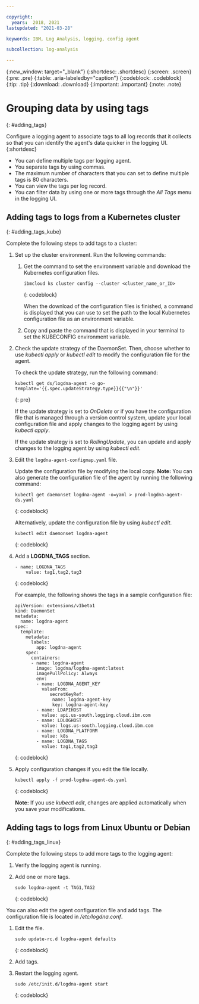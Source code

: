 ```yaml
---

copyright:
  years:  2018, 2021
lastupdated: "2021-03-28"

keywords: IBM, Log Analysis, logging, config agent

subcollection: log-analysis

---
```


{:new_window: target="_blank"}
{:shortdesc: .shortdesc}
{:screen: .screen}
{:pre: .pre}
{:table: .aria-labeledby="caption"}
{:codeblock: .codeblock}
{:tip: .tip}
{:download: .download}
{:important: .important}
{:note: .note}

# Grouping data by using tags
{: #adding_tags}

Configure a logging agent to associate tags to all log records that it collects so that you can identify the agent's data quicker in the logging UI.
{:shortdesc}

* You can define multiple tags per logging agent. 
* You separate tags by using commas. 
* The maximum number of characters that you can set to define multiple tags is 80 characters.
* You can view the tags per log record.
* You can filter data by using one or more tags through the *All Tags* menu in the logging UI.


## Adding tags to logs from a Kubernetes cluster
{: #adding_tags_kube}


Complete the following steps to add tags to a cluster:

1. Set up the cluster environment. Run the following commands:

   1. Get the command to set the environment variable and download the Kubernetes configuration files.

       ```
       ibmcloud ks cluster config --cluster <cluster_name_or_ID>
       ```
       {: codeblock}

       When the download of the configuration files is finished, a command is displayed that you can use to set the path to the local Kubernetes configuration file as an environment variable.

    2. Copy and paste the command that is displayed in your terminal to set the KUBECONFIG environment variable.

2. Check the update strategy of the DaemonSet. Then, choose whether to use *kubectl apply* or *kubectl edit* to modify the configuration file for the agent.

    To check the update strategy, run the following command:

    ```
    kubectl get ds/logdna-agent -o go-template='{{.spec.updateStrategy.type}}{{"\n"}}'
    ```
    {: pre}

    If the update strategy is set to *OnDelete* or if you have the configuration file that is managed through a version control system, update your local configuration file and apply changes to the logging agent by using *kubectl apply*.

    If the update strategy is set to *RollingUpdate*, you can update and apply changes to the logging agent by using *kubectl edit*.

3. Edit the `logdna-agent-configmap.yaml` file.

    Update the configuration file by modifying the local copy. **Note:** You can also generate the configuration file of the agent by running the following command:

    ```
    kubectl get daemonset logdna-agent -o=yaml > prod-logdna-agent-ds.yaml
    ```
    {: codeblock}

    Alternatively, update the configuration file by using *kubectl edit*.

    ```
    kubectl edit daemonset logdna-agent
    ```
    {: codeblock}

4. Add a **LOGDNA_TAGS** section.

    ```
    - name: LOGDNA_TAGS
        value: tag1,tag2,tag3
    ```
    {: codeblock}

    For example, the following shows the tags in a sample configuration file:

    ```
    apiVersion: extensions/v1beta1
    kind: DaemonSet
    metadata:
      name: logdna-agent
    spec:
      template:
        metadata:
          labels:
            app: logdna-agent
        spec:
          containers:
          - name: logdna-agent
            image: logdna/logdna-agent:latest
            imagePullPolicy: Always
            env:
            - name: LOGDNA_AGENT_KEY
              valueFrom:
                 secretKeyRef:
                  name: logdna-agent-key
                  key: logdna-agent-key
            - name: LDAPIHOST
              value: api.us-south.logging.cloud.ibm.com
            - name: LDLOGHOST
              value: logs.us-south.logging.cloud.ibm.com
            - name: LOGDNA_PLATFORM
              value: k8s
            - name: LOGDNA_TAGS
              value: tag1,tag2,tag3
    ```
    {: codeblock}

5. Apply configuration changes if you edit the file locally.

    ```
    kubectl apply -f prod-logdna-agent-ds.yaml
    ```
    {: codeblock}

    **Note:** If you use *kubectl edit*, changes are applied automatically when you save your modifications.



## Adding tags to logs from Linux Ubuntu or Debian
{: #adding_tags_linux}


Complete the following steps to add more tags to the logging agent:

1. Verify the logging agent is running.

2. Add one or more tags.

    ```
    sudo logdna-agent -t TAG1,TAG2
    ```
    {: codeblock}


You can also edit the agent configuration file and add tags. The configuration file is located in */etc/logdna.conf*.

1. Edit the file.

    ```
    sudo update-rc.d logdna-agent defaults
    ```
    {: codeblock}

2. Add tags.

3. Restart the logging agent.

    ```
    sudo /etc/init.d/logdna-agent start
    ```
    {: codeblock}



